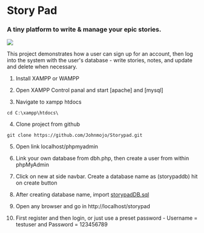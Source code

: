 # Story Pad

### A tiny platform to write & manage your epic stories.

![](https://johnnychai.com/static/befdaec9a73d7d6544863354a5b29031/92f8c/storypad-3.webp)

This project demonstrates how a user can sign up for an account, then log into the system with the user's database - write stories, notes, and update and delete when necessary.

1. Install XAMPP or WAMPP

2. Open XAMPP Control panal and start [apache] and [mysql]

3. Navigate to xampp htdocs

```
cd C:\xampp\htdocs\
```

4. Clone project from github

```
git clone https://github.com/Johnmojo/Storypad.git
```

5. Open link localhost/phpmyadmin

6. Link your own database from dbh.php, then create a user from within phpMyAdmin

7. Click on new at side navbar. Create a database name as (storypaddb) hit on create button

8. After creating database name, import [storypadDB.sql](https://github.com/Johnmojo/Storypad/tree/main/database)

9. Open any browser and go in http://localhost/storypad

10. First register and then login, or just use a preset password - Username = testuser and Password = 123456789
